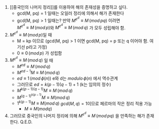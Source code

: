1. [[중국인의 나머지 정리]]를 이용하여 해의 존재성을 증명하고 싶다.
   - gcd(M, pq) = 1 일때는 오일러 정리에 의해서 해가 존재한다
   - gcd(M, pq) > 1 일때는?
     만약 $M^{e^d} \equiv M \,(mod\, pq)$ 이려면  
     $M^{e^d} \equiv M \, (mod\, p)$와 
     $M^{e^d} \equiv M \, (mod\, q)$ 가 모두 성립해야 함.
2. $M^{e^d} \equiv M \, (mod\, p)$일 때
   - M = kp 이므로
     (gcd(M, pq) > 1 이면 gcd(M, pq) = p 또는 q 이어야 함. 여기선 p라고 가정)
   - $0 \equiv 0 \, (mod \, p)$ 가 성립함
3. $M^{e^d} \equiv M \,(mod\,q)$ 일 때
   - $M^{ed} \equiv M \, (mod\, q)$
   - $M^{ed - 1} M \equiv M\,(mod\,q)$
   - $ed \equiv 1 \, (mod\, \phi(n))$
     e와 d는 $modulo \, \phi(n)$ 에서 역수관계
   - 그러므로 $ed = k(p-1)(q-1) + 1$ (k는 임의의 정수)
   - $M^{k(p-1)(q-1)}M \equiv M \,(mod\,q)$
   - $M^{(q-1)^{k(p-1)}} M \equiv M(mod\, q)$
   - $1^{k(p-1)}M\equiv M(mod\, q)$
     $gcd(M, q) = 1$이므로
     페르마의 작은 정리 적용 가능
     - $M \equiv M(mod q)$
4. 그러므로 중국인의 나머지 정리에 의해
   $M^{e^d}\equiv M \,(mod\, pq)$ 을 만족하는 해가 존재한다.
Q.E.D.
